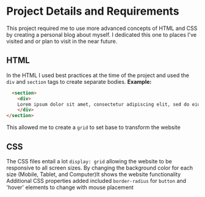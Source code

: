 # Project Details and Requirements

This project required me to use more advanced concepts of HTML and CSS by creating a personal blog about myself.
I dedicated this one to places I've visited and or plan to visit in the near future.

## HTML
In the HTML I used best practices at the time of the project and used the `div` and `section` tags to create separate bodies.
**Example:**
```html
  <section>
    <div>
    Lorem ipsum dolor sit amet, consectetur adipiscing elit, sed do eiusmod tempor incididunt ut labore et dolore magna aliqua.
    </div>
</section>
```

This allowed me to create a `grid` to set base to transform the website

## CSS
The CSS files entail a lot `display: grid` allowing the website to be responsive to all screen sizes.
By changing the background color for each size (Mobile, Tablet, and Computer)It shows the website functionality
Additional CSS properties added included `border-radius` for `button` and 'hover' elements to change with mouse placement
